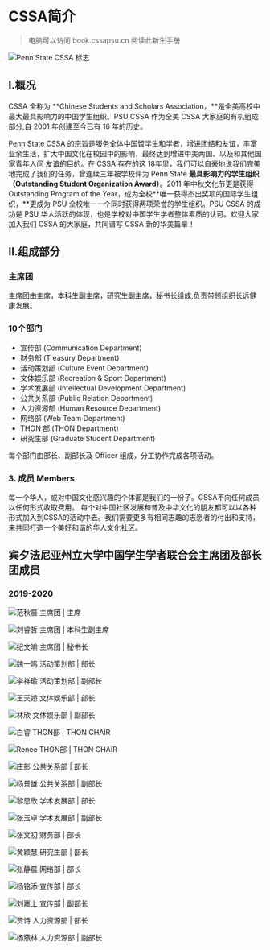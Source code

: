 # CSSA简介

> 电脑可以访问 book.cssapsu.cn 阅读此新生手册

![Penn State CSSA &#x6807;&#x5FD7;](.gitbook/assets/cssa_logo_2019-600-600.png)

## I.概况

  
CSSA 全称为 **Chinese Students and Scholars Association，**是全美高校中最大最具影响力的中国学生组织。PSU CSSA 作为全美 CSSA 大家庭的有机组成部分,自 2001 年创建至今已有 16 年的历史。

Penn State CSSA 的宗旨是服务全体中国留学生和学者，增进团结和友谊，丰富业余生活，扩大中国文化在校园中的影响，最终达到增进中美两国、以及和其他国家青年人间 友谊的目的。在 CSSA 存在的这 18年里，我们可以自豪地说我们完美地完成了我们的任务，曾连续三年被学校评为 Penn State **最具影响力的学生组织（Outstanding Student Organization Award）**。2011 年中秋文化节更是获得 Outstanding Program of the Year，成为全校**唯一获得杰出奖项的国际学生组织，**更成为 PSU 全校唯一一个同时获得两项荣誉的学生组织。PSU CSSA 的成功是 PSU 华人活跃的体现，也是学校对中国学生学者整体素质的认可。欢迎大家加入我们 CSSA 的大家庭，共同谱写 CSSA 新的华美篇章！

## II.组成部分

### 主席团

主席团由主席，本科生副主席，研究生副主席，秘书长组成,负责带领组织长远健康发展。

### 10个部门

* 宣传部 \(Communication Department\)
* 财务部 \(Treasury Department\)
* 活动策划部 \(Culture Event Department\)
* 文体娱乐部 \(Recreation & Sport Department\)
* 学术发展部 \(Intellectual Development Department\)
* 公共关系部 \(Public Relation Department\)
* 人力资源部 \(Human Resource Department\)
* 网络部 \(Web Team Department\)
* THON 部 \(THON Department\)
* 研究生部 \(Graduate Student Department\)

每个部门由部长、副部长及 Officer 组成，分工协作完成各项活动。

### 3. 成员 Members

每一个华人，或对中国文化感兴趣的个体都是我们的一份子。CSSA不向任何成员以任何形式收取费用。 每个对中国社区发展和普及中华文化的朋友都可以以各种形式加入到CSSA的活动中去。我们需要更多有相同志趣的志愿者的付出和支持，来共同打造一个美好和谐的华人文化社区。

## 宾夕法尼亚州立大学中国学生学者联合会主席团及部长团成员

### 2019-2020

![&#x8303;&#x79CB;&#x6668;  &#x4E3B;&#x5E2D;&#x56E2; \| &#x4E3B;&#x5E2D; ](.gitbook/assets/fan.jpg)

![&#x5218;&#x777F;&#x54F2;  &#x4E3B;&#x5E2D;&#x56E2; \| &#x672C;&#x79D1;&#x751F;&#x526F;&#x4E3B;&#x5E2D;](.gitbook/assets/liu-rui-zhe.jpg)

![&#x7EAA;&#x6587;&#x55BB;  &#x4E3B;&#x5E2D;&#x56E2; \| &#x79D8;&#x4E66;&#x957F;](.gitbook/assets/img_4725.JPG)

![&#x9B4F;&#x4E00;&#x9E23;  &#x6D3B;&#x52A8;&#x7B56;&#x5212;&#x90E8; \| &#x90E8;&#x957F;](.gitbook/assets/img_4726.JPG)

![&#x674E;&#x7965;&#x745C;  &#x6D3B;&#x52A8;&#x7B56;&#x5212;&#x90E8; \| &#x526F;&#x90E8;&#x957F;](.gitbook/assets/img_4727.JPG)

![&#x738B;&#x5929;&#x5A07;  &#x6587;&#x4F53;&#x5A31;&#x4E50;&#x90E8; \| &#x90E8;&#x957F;](.gitbook/assets/img_4728.JPG)

![&#x6797;&#x6B23;  &#x6587;&#x4F53;&#x5A31;&#x4E50;&#x90E8; \| &#x526F;&#x90E8;&#x957F;](.gitbook/assets/img_4729.JPG)

![&#x767D;&#x777F;  THON&#x90E8; \| THON CHAIR](.gitbook/assets/img_4730.JPG)

![Renee  THON&#x90E8; \| THON CHAIR](.gitbook/assets/img_4731.JPG)

![&#x5E84;&#x5F71;  &#x516C;&#x5171;&#x5173;&#x7CFB;&#x90E8; \| &#x90E8;&#x957F;](.gitbook/assets/img_4732.JPG)

![  &#x6768;&#x666F;&#x96C4;  &#x516C;&#x5171;&#x5173;&#x7CFB;&#x90E8; \| &#x526F;&#x90E8;&#x957F;](.gitbook/assets/img_4733.JPG)

![&#x9ECE;&#x601D;&#x6B23;  &#x5B66;&#x672F;&#x53D1;&#x5C55;&#x90E8; \| &#x90E8;&#x957F;](.gitbook/assets/img_4734.JPG)

![&#x5F20;&#x7389;&#x5353;  &#x5B66;&#x672F;&#x53D1;&#x5C55;&#x90E8; \| &#x526F;&#x90E8;&#x957F;](.gitbook/assets/img_4735.JPG)

![&#x5F20;&#x6587;&#x521D;  &#x8D22;&#x52A1;&#x90E8; \| &#x90E8;&#x957F;](.gitbook/assets/img_4736.JPG)

![&#x9EC4;&#x9896;&#x6167;  &#x7814;&#x7A76;&#x751F;&#x90E8; \| &#x90E8;&#x957F;](.gitbook/assets/img_4737.JPG)

![&#x5F20;&#x9759;&#x6668;  &#x7F51;&#x7EDC;&#x90E8; \| &#x90E8;&#x957F;](.gitbook/assets/img_4738.JPG)

![&#x6768;&#x94ED;&#x6DFB;  &#x5BA3;&#x4F20;&#x90E8; \| &#x90E8;&#x957F;](.gitbook/assets/img_4739.JPG)

![&#x5218;&#x5609;&#x4E0A;  &#x5BA3;&#x4F20;&#x90E8; \| &#x526F;&#x90E8;&#x957F;](.gitbook/assets/img_4740.JPG)

![&#x8D3E;&#x8BD7;  &#x4EBA;&#x529B;&#x8D44;&#x6E90;&#x90E8; \| &#x90E8;&#x957F;](.gitbook/assets/img_4741.JPG)

![  &#x6768;&#x71D5;&#x6797;  &#x4EBA;&#x529B;&#x8D44;&#x6E90;&#x90E8; \| &#x526F;&#x90E8;&#x957F;](.gitbook/assets/img_4742.JPG)

